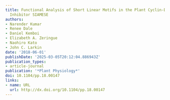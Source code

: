 ```yaml
---
title: Functional Analysis of Short Linear Motifs in the Plant Cyclin-Dependent Kinase
  Inhibitor SIAMESE
authors:
- Narender Kumar
- Renee Dale
- Daniel Kemboi
- Elizabeth A. Zeringue
- Naohiro Kato
- John C. Larkin
date: '2018-06-01'
publishDate: '2025-03-05T20:12:04.886943Z'
publication_types:
- article-journal
publication: '*Plant Physiology*'
doi: 10.1104/pp.18.00147
links:
- name: URL
  url: http://dx.doi.org/10.1104/pp.18.00147
---
```

